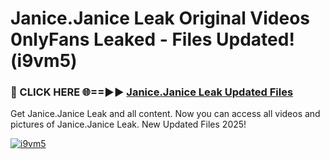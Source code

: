 # Janice.Janice Leak Original Videos 0nlyFans Leaked - Files Updated! (i9vm5)

<h3>🔴 CLICK HERE 🌐==►► <a href="https://tinyurl.com/x26r9saj" rel="nofollow">Janice.Janice Leak Updated Files</a></h3>

Get Janice.Janice Leak and all content. Now you can access all videos and pictures of Janice.Janice Leak. New Updated Files 2025!

[![i9vm5](https://i.imgur.com/LkgZPqh.gif)](https://tinyurl.com/x26r9saj)
